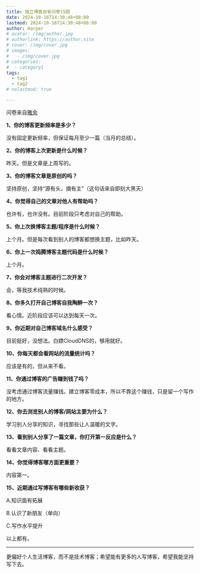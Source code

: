 ```yaml
---
title: 独立博客自省问卷15题
date: 2024-10-16T14:30:48+08:00
lastmod: 2024-10-16T14:30:48+08:00
author: Harper
# avatar: /img/author.jpg
# authorlink: https://author.site
# cover: /img/cover.jpg
# images:
#   - /img/cover.jpg
# categories:
#  - category1
tags:
  - tag1
  - tag2
# nolastmod: true

---
```




<!--more-->

问卷来自[雅余](https://yayu.net/4626.html)

**1、你的博客更新频率是多少？**

没有固定更新频率，但保证每月至少一篇（当月的总结）。
 
**2、你的博客上次更新是什么时候？**

昨天。但是文章是上周写的。

**3、你的博客文章是原创的吗？**

坚持原创，坚持“源有头，摘有主”（这句话来自即刻大黑天）

**4、你觉得自己的文章对他人有帮助吗？**

也许有，也许没有。目前阶段只考虑对自己的帮助。

**5、你上次换博客主题/程序是什么时候？**

上个月。但是每次看到别人的博客都想换主题，比如昨天。

**6、你上一次捣腾博客主题代码是什么时候？**

上个月。

**7、你会对博客主题进行二次开发？**

会，等我技术纯熟的时候。
 
**8、你多久打开自己博客自我陶醉一次？**

看心情。近阶段应该可以达到每天一次。

**9、你近期对自己博客域名什么感受？**

目前挺好，没想法。白嫖CloudDNS的，够用就好。

**10、你每天都会看网站的流量统计吗？**

应该是有的，但从来不看。

**11、你通过博客的广告赚到钱了吗？**

没考虑通过博客流量赚钱。建立博客零成本，所以不靠这个赚钱，只是留一个写作的地方。

**12、你去浏览别人的博客/网站主要为什么？**

学习别人分享的知识，寻找那些让人温暖的文字。

**13、看到别人分享了一篇文章，你打开第一反应是什么？**

看看文章内容、看看主题。

**14、你觉得博客哪方面更重要？**

内容第一。

**15、近期通过写博客有哪些新收获？**

A.知识面有拓展

B.认识了新朋友（单向）

C.写作水平提升

以上都有。

---

更偏好个人生活博客，而不是技术博客；希望能有更多的人写博客，希望我能坚持写下去。